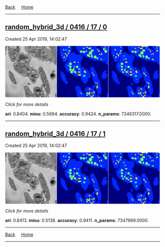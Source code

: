 
[Back](..)&nbsp;&nbsp;&nbsp;&nbsp;&nbsp;[Home](https://leapmanlab.github.io/snapshots)

---

<div class="summary"><a href="0"><h2>random_hybrid_3d / 0416 / 17 / 0</h2></a><p>Created 25 Apr 2019, 14:02:47
</p><a href="0"><img src="0/media/summary.png" align="center"></a><p>
<i>Click for more details</i>
</p></div>

**ari**: 0.8404. **miou**: 0.5694. **accuracy**: 0.9424. **n_params**: 7346317.0000. 

---

<div class="summary"><a href="1"><h2>random_hybrid_3d / 0416 / 17 / 1</h2></a><p>Created 25 Apr 2019, 14:02:47
</p><a href="1"><img src="1/media/summary.png" align="center"></a><p>
<i>Click for more details</i>
</p></div>

**ari**: 0.8413. **miou**: 0.5138. **accuracy**: 0.9411. **n_params**: 7347969.0000. 

---

[Back](..)&nbsp;&nbsp;&nbsp;&nbsp;&nbsp;[Home](https://leapmanlab.github.io/snapshots)

---